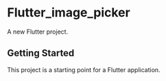 # Flutter_image_picker

A new Flutter project.

## Getting Started

This project is a starting point for a Flutter application.
